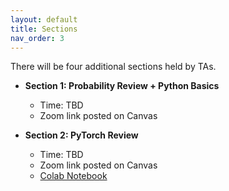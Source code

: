 ```yaml
---
layout: default
title: Sections
nav_order: 3
---
```


There will be four additional sections held by TAs.

- **Section 1: Probability Review + Python Basics**
    <!-- - Time: Apr 8 11 am - 12 pm -->
    - Time: TBD
    - Zoom link posted on Canvas

- **Section 2: PyTorch Review**
    <!-- - Time: Apr 26 6 pm - 7 pm -->
    - Time: TBD
    - Zoom link posted on Canvas
    - [Colab Notebook](https://colab.research.google.com/drive/1M53jmfTNITVcHh_t02_cORtzk_-T6qrG?usp=sharing)

